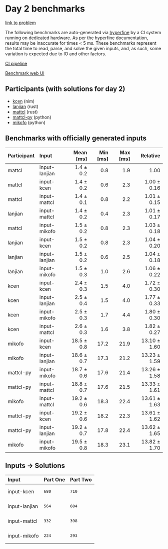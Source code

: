 # Day 2 benchmarks

[link to problem](https://adventofcode.com/2024/day/2)

The following benchmarks are auto-generated via
[hyperfine](https://github.com/sharkdp/hyperfine) by a CI system running on
dedicated hardware. As per the hyperfine documentation, results may be
inaccurate for times < 5 ms. These benchmarks represent the total time to read,
parse, and solve the given inputs, and, as such, some variation is expected due
to IO and other factors.

[CI pipeline](http://ci.papercode.net:8080/teams/main/pipelines/aoc2024)

[Benchmark web UI](https://aoc.ancalagon.black)


## Participants (with solutions for day 2)

- [kcen](https://github.com/kcen/aoc2024) (nim)
- [lanjian](https://github.com/lanjian/aoc-2024) (rust)
- [mattcl](https://github.com/mattcl/aoc2024) (rust)
- [mattcl-py](https://github.com/mattcl/aoc2024-py) (python)
- [mikofo](https://github.com/mikofo/aoc2024) (python)


## Benchmarks with officially generated inputs

| Participant | Input | Mean [ms] | Min [ms] | Max [ms] | Relative |
|:---|:---|---:|---:|---:|---:|
| mattcl | input-lanjian | 1.4 ± 0.2 | 0.8 | 1.9 | 1.00 |
| mattcl | input-kcen | 1.4 ± 0.2 | 0.6 | 2.3 | 1.00 ± 0.16 |
| mattcl | input-mattcl | 1.4 ± 0.1 | 0.8 | 2.2 | 1.01 ± 0.15 |
| lanjian | input-mattcl | 1.4 ± 0.2 | 0.4 | 2.3 | 1.01 ± 0.17 |
| mattcl | input-mikofo | 1.5 ± 0.2 | 0.8 | 2.3 | 1.03 ± 0.18 |
| lanjian | input-kcen | 1.5 ± 0.2 | 0.8 | 2.3 | 1.04 ± 0.20 |
| lanjian | input-lanjian | 1.5 ± 0.2 | 0.6 | 2.5 | 1.04 ± 0.18 |
| lanjian | input-mikofo | 1.5 ± 0.3 | 1.0 | 2.6 | 1.06 ± 0.22 |
| kcen | input-kcen | 2.4 ± 0.3 | 1.5 | 4.0 | 1.72 ± 0.30 |
| kcen | input-lanjian | 2.5 ± 0.4 | 1.5 | 4.0 | 1.77 ± 0.33 |
| kcen | input-mikofo | 2.5 ± 0.3 | 1.7 | 4.4 | 1.80 ± 0.30 |
| kcen | input-mattcl | 2.6 ± 0.3 | 1.6 | 3.8 | 1.82 ± 0.27 |
| mikofo | input-kcen | 18.5 ± 0.8 | 17.2 | 21.9 | 13.10 ± 1.60 |
| mikofo | input-lanjian | 18.6 ± 0.7 | 17.3 | 21.2 | 13.23 ± 1.59 |
| mattcl-py | input-mikofo | 18.7 ± 0.6 | 17.6 | 21.4 | 13.26 ± 1.58 |
| mattcl-py | input-mattcl | 18.8 ± 0.7 | 17.6 | 21.5 | 13.33 ± 1.61 |
| mikofo | input-mattcl | 19.2 ± 0.6 | 18.3 | 22.4 | 13.61 ± 1.63 |
| mattcl-py | input-kcen | 19.2 ± 0.6 | 18.2 | 22.3 | 13.61 ± 1.62 |
| mattcl-py | input-lanjian | 19.2 ± 0.7 | 17.8 | 22.4 | 13.62 ± 1.65 |
| mikofo | input-mikofo | 19.5 ± 0.8 | 18.3 | 23.1 | 13.82 ± 1.70 |


## Inputs -> Solutions

| Input | Part One | Part Two |
|:---|:---|:---|
|input-kcen|<pre>680</pre>|<pre>710</pre>|
|input-lanjian|<pre>564</pre>|<pre>604</pre>|
|input-mattcl|<pre>332</pre>|<pre>398</pre>|
|input-mikofo|<pre>224</pre>|<pre>293</pre>|